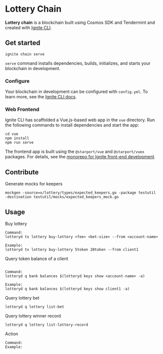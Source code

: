# Lottery Chain
**Lottery chain** is a blockchain built using Cosmos SDK and Tendermint and created with [Ignite CLI](https://ignite.com/cli).

## Get started

```
ignite chain serve
```

`serve` command installs dependencies, builds, initializes, and starts your blockchain in development.

### Configure

Your blockchain in development can be configured with `config.yml`. To learn more, see the [Ignite CLI docs](https://docs.ignite.com).

### Web Frontend

Ignite CLI has scaffolded a Vue.js-based web app in the `vue` directory. Run the following commands to install dependencies and start the app:

```
cd vue
npm install
npm run serve
```

The frontend app is built using the `@starport/vue` and `@starport/vuex` packages. For details, see the [monorepo for Ignite front-end development](https://github.com/ignite/web).

## Contribute

Generate mocks for keepers
```
mockgen -source=x/lottery/types/expected_keepers.go -package testutil -destination testutil/mocks/expected_keepers_mock.go
```


## Usage

Buy lottery
```
Command:
lotteryd tx lottery buy-lottery <fee> <bet-size> --from <account-name>

Example:
lotteryd tx lottery buy-lottery 5token 20token --from client1
```

Query token balance of a client
```

Command:
lotteryd q bank balances $(lotteryd keys show <account-name> -a)

Example:
lotteryd q bank balances $(lotteryd keys show client1 -a)
```

Query lottery bet
```
lotteryd q lottery list-bet
```

Query lottery winner record
```
lotteryd q lottery list-lottery-record
```

Action
```
Command:
Example:
```